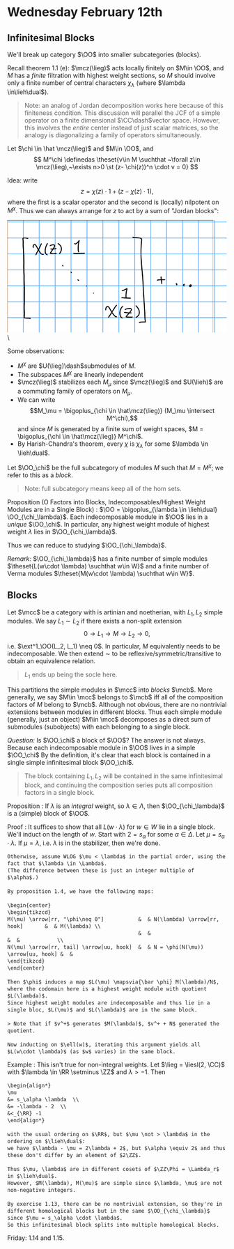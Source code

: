 # Wednesday February 12th

## Infinitesimal Blocks

We'll break up category $\OO$ into smaller subcategories (blocks).

Recall theorem 1.1 (e):
$\mcz(\lieg)$ acts locally finitely on $M\in \OO$, and $M$ has a *finite* filtration with highest weight sections, so $M$ should involve only a finite number of central characters $\chi_\lambda$ (where $\lambda \in\lieh\dual$).

> Note: an analog of Jordan decomposition works here because of this finiteness condition.
> This discussion will parallel the JCF of a simple operator on a finite dimensional $\CC\dash$vector space.
> However, this involves the *entire* center instead of just scalar matrices, so the analogy is diagonalizing a family of operators simultaneously.

Let $\chi \in \hat \mcz(\lieg)$ and $M\in \OO$, and
$$
M^\chi \definedas \theset{v\in M \suchthat ~\forall z\in \mcz(\lieg),~\exists n>0 \st (z- \chi(z))^n \cdot v = 0}
$$

Idea: write 
$$
z = \chi(z) \cdot 1 + (z-\chi(z)\cdot 1),
$$ 
where the first is a scalar operator and the second is (locally) nilpotent on $M^\chi$.
Thus we can always arrange for $z$ to act by a sum of "Jordan blocks":

![Image](figures/2020-02-12-09:15.png)\

Some observations:

- $M^\chi$ are $U(\lieg)\dash$submodules of $M$.
- The subspaces $M^\chi$ are linearly independent
- $\mcz(\lieg)$ stabilizes each $M_\mu$ since $\mcz(\lieg)$ and $U(\lieh)$ are a commuting family of operators on $M_\mu$.
- We can write $$M_\mu = \bigoplus_{\chi \in \hat\mcz(\lieg)} (M_\mu \intersect M^\chi),$$ and since $M$ is generated by a finite sum of weight spaces, $M = \bigoplus_{\chi \in \hat\mcz(\lieg)} M^\chi$. 
- By Harish-Chandra's theorem, every $\chi$ is $\chi_\lambda$ for some $\lambda \in \lieh\dual$.

Let $\OO_\chi$ be the full subcategory of modules $M$ such that $M = M^\chi$; we refer to this as a *block*.

> Note: full subcategory means keep all of the hom sets.

Proposition (O Factors into Blocks, Indecomposables/Highest Weight Modules are in a Single Block)
:   $\OO = \bigoplus_{\lambda \in \lieh\dual} \OO_{\chi_\lambda}$.
    Each indecomposable module in $\OO$ lies in a *unique* $\OO_\chi$.
    In particular, any highest weight module of highest weight $\lambda$ lies in $\OO_{\chi_\lambda}$.

Thus we can reduce to studying $\OO_{\chi_\lambda}$.

*Remark:*
$\OO_{\chi_\lambda}$ has a finite number of simple modules $\theset{L(w\cdot \lambda) \suchthat w\in W}$ and a finite number of Verma modules $\theset{M(w\cdot \lambda) \suchthat w\in W}$.

## Blocks

Let $\mcc$ be a category with is artinian and noetherian, with $L_1, L_2$ simple modules.
We say $L_1 \sim L_2$ if there exists a non-split extension $$0 \to L_1 \to M \to L_2 \to 0,$$ i.e. $\ext^1_\OO(L_2, L_1) \neq 0$.
In particular, $M$ equivalently needs to be indecomposable.
We then extend $\sim$ to be reflexive/symmetric/transitive to obtain an equivalence relation.

> $L_1$ ends up being the socle here.

This partitions the simple modules in $\mcc$ into *blocks* $\mcb$.
More generally, we say $M\in \mcc$ belongs to $\mcb$ iff all of the composition factors of $M$ belong to $\mcb$.
Although not obvious, there are no nontrivial extensions between modules in different blocks.
Thus each simple module (generally, just an object) $M\in \mcc$ decomposes as a direct sum of submodules (subobjects) with each belonging to a single block.

*Question:*
Is $\OO_\chi$ a block of $\OO$?
The answer is not always. Because each indecomposable module in $\OO$ lives in a simple $\OO_\chi$
By the definition, it's clear that each block is contained in a single simple infinitesimal block $\OO_\chi$.

> The block containing $L_1, L_2$ will be contained in the same infinitesimal block, and continuing the composition series puts all composition factors in a single block.

Proposition
:   If $\lambda$ is an *integral* weight, so $\lambda \in \Lambda$, then $\OO_{\chi_\lambda}$ is a (simple) block of $\OO$.

Proof
:   It suffices to show that all $L(w\cdot \lambda)$ for $w\in W$ lie in a single block.
    We'll induct on the length of $w$.
    Start with $2 = s_\alpha$ for some $\alpha\in \Delta$.
    Let $\mu = s_\alpha \cdot \lambda$.
    If $\mu = \lambda$, i.e. $\lambda$ is in the stabilizer, then we're done.

    Otherwise, assume WLOG $\mu < \lambda$ in the partial order, using the fact that $\lambda \in \Lambda$.
    (The difference between these is just an integer multiple of $\alpha$.)

    By proposition 1.4, we have the following maps:

    \begin{center}
    \begin{tikzcd}
    M(\mu) \arrow[rr, "\phi\neq 0"]           &  & N(\lambda) \arrow[rr, hook]       &  & M(\lambda) \\
                                              &  &                                   &  &            \\
    N(\mu) \arrow[rr, tail] \arrow[uu, hook]  &  & N = \phi(N(\mu)) \arrow[uu, hook] &  &           
    \end{tikzcd}
    \end{center}

    Then $\phi$ induces a map $L(\mu) \mapsvia{\bar \phi} M(\lambda)/N$, where the codomain here is a highest weight module with quotient $L(\lambda)$.
    Since highest weight modules are indecomposable and thus lie in a single bloc, $L(\mu)$ and $L(\lambda)$ are in the same block.

    > Note that if $v^+$ generates $M(\lambda)$, $v^+ + N$ generated the quotient.

    Now inducting on $\ell(w)$, iterating this argument yields all $L(w\cdot \lambda)$ (as $w$ varies) in the same block.

Example
:   This isn't true for non-integral weights.
    Let $\lieg = \liesl(2, \CC)$ with $\lambda \in \RR \setminus \ZZ$ and $\lambda > -1$.
    Then

    \begin{align*}
    \mu 
    &= s_\alpha \lambda  \\
    &= -\lambda - 2  \\
    &<_{\RR} -1
    \end{align*}

    with the usual ordering on $\RR$, but $\mu \not > \lambda$ in the ordering on $\lieh\dual$:
    we have $\lambda - \mu = 2\lambda + 2$, but $\alpha \equiv 2$ and thus these don't differ by an element of $2\ZZ$.

    Thus $\mu, \lambda$ are in different cosets of $\ZZ\Phi = \Lambda_r$ in $\lieh\dual$.
    However, $M(\lambda), M(\mu)$ are simple since $\lambda, \mu$ are not non-negative integers.

    By exercise 1.13, there can be no nontrivial extension, so they're in different homological blocks but in the same $\OO_{\chi_\lambda}$ since $\mu = s_\alpha \cdot \lambda$.
    So this infinitesimal block splits into multiple homological blocks.

Friday: 1.14 and 1.15.
